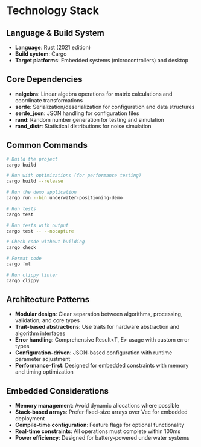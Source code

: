 # Technology Stack

## Language & Build System

- **Language**: Rust (2021 edition)
- **Build system**: Cargo
- **Target platforms**: Embedded systems (microcontrollers) and desktop

## Core Dependencies

- **nalgebra**: Linear algebra operations for matrix calculations and coordinate transformations
- **serde**: Serialization/deserialization for configuration and data structures
- **serde_json**: JSON handling for configuration files
- **rand**: Random number generation for testing and simulation
- **rand_distr**: Statistical distributions for noise simulation

## Common Commands

```bash
# Build the project
cargo build

# Run with optimizations (for performance testing)
cargo build --release

# Run the demo application
cargo run --bin underwater-positioning-demo

# Run tests
cargo test

# Run tests with output
cargo test -- --nocapture

# Check code without building
cargo check

# Format code
cargo fmt

# Run clippy linter
cargo clippy
```

## Architecture Patterns

- **Modular design**: Clear separation between algorithms, processing, validation, and core types
- **Trait-based abstractions**: Use traits for hardware abstraction and algorithm interfaces
- **Error handling**: Comprehensive Result<T, E> usage with custom error types
- **Configuration-driven**: JSON-based configuration with runtime parameter adjustment
- **Performance-first**: Designed for embedded constraints with memory and timing optimization

## Embedded Considerations

- **Memory management**: Avoid dynamic allocations where possible
- **Stack-based arrays**: Prefer fixed-size arrays over Vec for embedded deployment
- **Compile-time configuration**: Feature flags for optional functionality
- **Real-time constraints**: All operations must complete within 100ms
- **Power efficiency**: Designed for battery-powered underwater systems
